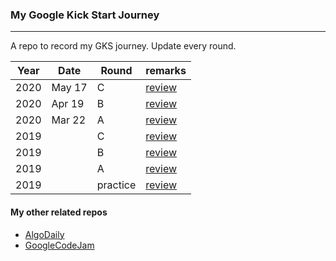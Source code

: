 ### My Google Kick Start Journey

---

A repo to record my GKS journey. Update every round.

| Year | Date   | Round    | remarks                            |
| ---- | ------ | -------- | ---------------------------------- |
| 2020 | May 17 | C        | [review](/2020/C/review.md)        |
| 2020 | Apr 19 | B        | [review](/2020/B/review.md)        |
| 2020 | Mar 22 | A        | [review](/2020/A/review.md)        |
| 2019 |        | C        | [review](/2019/roundC/review.md)   |
| 2019 |        | B        | [review](/2019/roundB/review.md)   |
| 2019 |        | A        | [review](/2019/roundA/review.md)   |
| 2019 |        | practice | [review](/2019/practice/review.md) |

#### My other related repos

-   [AlgoDaily](https://github.com/calvinchankf/AlgoDaily)
-   [GoogleCodeJam](https://github.com/calvinchankf/GoogleCodeJam)
